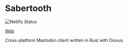 # Sabertooth

![Netlify Status](https://api.netlify.com/api/v1/badges/67639d63-1eb8-4d5b-af19-31c22f3423e4/deploy-status)

[Web](https://sabertooth.netlify.app)

Cross-platform Mastodon client written in Rust with Dioxus.

